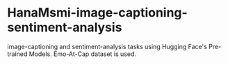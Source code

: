 # HanaMsmi-image-captioning-sentiment-analysis
image-captioning and sentiment-analysis tasks using Hugging Face's Pre-trained Models.
Emo-At-Cap dataset is used.
